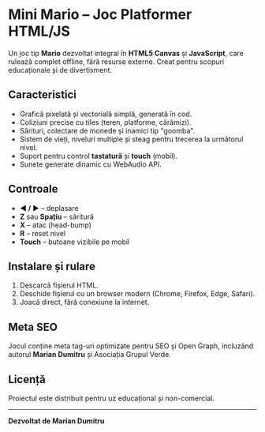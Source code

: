 # Mini Mario – Joc Platformer HTML/JS

Un joc tip **Mario** dezvoltat integral în **HTML5 Canvas** și **JavaScript**, care rulează complet offline, fără resurse externe. Creat pentru scopuri educaționale și de divertisment.

## Caracteristici
- Grafică pixelată și vectorială simplă, generată în cod.
- Coliziuni precise cu tiles (teren, platforme, cărămizi).
- Sărituri, colectare de monede și inamici tip "goomba".
- Sistem de vieți, niveluri multiple și steag pentru trecerea la următorul nivel.
- Suport pentru control **tastatură** și **touch** (mobil).
- Sunete generate dinamic cu WebAudio API.

## Controale
- **◀︎ / ▶︎** – deplasare
- **Z** sau **Spațiu** – săritură
- **X** – atac (head-bump)
- **R** – reset nivel
- **Touch** – butoane vizibile pe mobil

## Instalare și rulare
1. Descarcă fișierul HTML.
2. Deschide fișierul cu un browser modern (Chrome, Firefox, Edge, Safari).
3. Joacă direct, fără conexiune la internet.

## Meta SEO
Jocul conține meta tag-uri optimizate pentru SEO și Open Graph, incluzând autorul **Marian Dumitru** și Asociația Grupul Verde.

## Licență
Proiectul este distribuit pentru uz educațional și non-comercial.

---
**Dezvoltat de Marian Dumitru**

